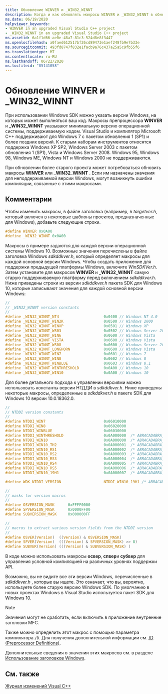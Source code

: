 ```yaml
---
title: Обновление WINVER и _WIN32_WINNT
description: Когда и как обновлять макросы WINVER и _WIN32_WINNT в обновленных проектах Visual Studio C++.
ms.date: 06/19/2020
helpviewer_keywords:
- WINVER in an upgraded Visual Studio C++ project
- _WIN32_WINNT in an upgraded Visual Studio C++ project
ms.assetid: 6a1f1d66-ae0e-48a7-81c3-524d8e8f3447
ms.openlocfilehash: a0faed612517bf26cd89473e1aef248fb9e7b33e
ms.sourcegitcommit: 493fd8747f832e1facb9a76c437a25a5c9fb55f6
ms.translationtype: MT
ms.contentlocale: ru-RU
ms.lasthandoff: 06/22/2020
ms.locfileid: "85141058"
---
```

# <a name="update-winver-and-_win32_winnt"></a>Обновление WINVER и _WIN32_WINNT

При использовании Windows SDK можно указать версии Windows, на которых может выполняться ваш код. Макросы препроцессора **WINVER** и **_WIN32_WINNT** указывают минимальную версию операционной системы, поддерживаемую кодом. Visual Studio и компилятор Microsoft C++ поддерживают для Windows 7 с пакетом обновления 1 (SP1) и более поздних версий. К старым наборам инструментов относятся поддержка Windows XP SP2, Windows Server 2003 с пакетом обновления 1 (SP1), Vista и Windows Server 2008. Windows 95, Windows 98, Windows ME, Windows NT и Windows 2000 не поддерживаются.

При обновлении более старого проекта может потребоваться обновить макросы **WINVER** или **_WIN32_WINNT** . Если им назначены значения для неподдерживаемой версии Windows, могут возникнуть ошибки компиляции, связанные с этими макросами.

## <a name="remarks"></a>Комментарии

Чтобы изменить макросы, в файле заголовка (например, в *targetver.h*, который включен в некоторые шаблоны проектов, предназначенные для Windows), добавьте следующие строки.

```C
#define WINVER 0x0A00
#define _WIN32_WINNT 0x0A00
```

Макросы в примере задаются для каждой версии операционной системы Windows 10. Возможные значения перечислены в файле заголовка Windows *sdkddkver.h*, который определяет макросы для каждой основной версии Windows. Чтобы создать приложение для поддержки предыдущей платформы Windows, включите *WinSDKVer.h*. Затем установите для макросов **WINVER** и **_WIN32_WINNT** самую старую поддерживаемую платформу перед включением *sdkddkver.h*. Ниже приведены строки из версии *sdkddkver.h* пакета SDK для Windows 10, которые записывают значения для каждой основной версии Windows:

```C
//
// _WIN32_WINNT version constants
//
#define _WIN32_WINNT_NT4                    0x0400 // Windows NT 4.0
#define _WIN32_WINNT_WIN2K                  0x0500 // Windows 2000
#define _WIN32_WINNT_WINXP                  0x0501 // Windows XP
#define _WIN32_WINNT_WS03                   0x0502 // Windows Server 2003
#define _WIN32_WINNT_WIN6                   0x0600 // Windows Vista
#define _WIN32_WINNT_VISTA                  0x0600 // Windows Vista
#define _WIN32_WINNT_WS08                   0x0600 // Windows Server 2008
#define _WIN32_WINNT_LONGHORN               0x0600 // Windows Vista
#define _WIN32_WINNT_WIN7                   0x0601 // Windows 7
#define _WIN32_WINNT_WIN8                   0x0602 // Windows 8
#define _WIN32_WINNT_WINBLUE                0x0603 // Windows 8.1
#define _WIN32_WINNT_WINTHRESHOLD           0x0A00 // Windows 10
#define _WIN32_WINNT_WIN10                  0x0A00 // Windows 10
```

Для более детального подхода к управлении версиями можно использовать константы версии НТДДИ в *sdkddkver.h*. Ниже приведены некоторые макросы, определенные в *sdkddkver.h* в пакете SDK для Windows 10 версии 10.0.18362.0.

```C
//
// NTDDI version constants
//
#define NTDDI_WIN7                          0x06010000
#define NTDDI_WIN8                          0x06020000
#define NTDDI_WINBLUE                       0x06030000
#define NTDDI_WINTHRESHOLD                  0x0A000000  /* ABRACADABRA_THRESHOLD */
#define NTDDI_WIN10                         0x0A000000  /* ABRACADABRA_THRESHOLD */
#define NTDDI_WIN10_TH2                     0x0A000001  /* ABRACADABRA_WIN10_TH2 */
#define NTDDI_WIN10_RS1                     0x0A000002  /* ABRACADABRA_WIN10_RS1 */
#define NTDDI_WIN10_RS2                     0x0A000003  /* ABRACADABRA_WIN10_RS2 */
#define NTDDI_WIN10_RS3                     0x0A000004  /* ABRACADABRA_WIN10_RS3 */
#define NTDDI_WIN10_RS4                     0x0A000005  /* ABRACADABRA_WIN10_RS4 */
#define NTDDI_WIN10_RS5                     0x0A000006  /* ABRACADABRA_WIN10_RS5 */
#define NTDDI_WIN10_19H1                    0x0A000007  /* ABRACADABRA_WIN10_19H1*/

#define WDK_NTDDI_VERSION                   NTDDI_WIN10_19H1 /* ABRACADABRA_WIN10_19H1 */

//
// masks for version macros
//
#define OSVERSION_MASK      0xFFFF0000
#define SPVERSION_MASK      0x0000FF00
#define SUBVERSION_MASK     0x000000FF

//
// macros to extract various version fields from the NTDDI version
//
#define OSVER(Version)  ((Version) & OSVERSION_MASK)
#define SPVER(Version)  (((Version) & SPVERSION_MASK) >> 8)
#define SUBVER(Version) (((Version) & SUBVERSION_MASK) )
```

В коде можно использовать макросы **освер**, **спвер**и **субвер** для управления условной компиляцией на различных уровнях поддержки API.

Возможно, вы не видите все эти версии Windows, перечисленные в *sdkddkver.h* , которые вы ищете. Это означает, что вы, вероятно, используете более старую версию Windows SDK. По умолчанию в новых проектах Windows в Visual Studio используется пакет SDK для Windows 10.

> [!NOTE]
> Значения могут не сработать, если включить в приложение внутренние заголовки MFC.

Также можно определить этот макрос с помощью параметра компилятора `/D`. Для получения дополнительной информации см. [/D (Preprocessor Definitions)](../build/reference/d-preprocessor-definitions.md).

Дополнительные сведения о значении этих макросов см. в разделе [Использование заголовков Windows](/windows/win32/WinProg/using-the-windows-headers).

## <a name="see-also"></a>См. также

[Журнал изменений Visual C++](../porting/visual-cpp-change-history-2003-2015.md)
